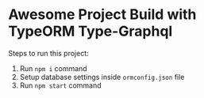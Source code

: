 # Awesome Project Build with TypeORM Type-Graphql

Steps to run this project:

1. Run `npm i` command
2. Setup database settings inside `ormconfig.json` file
3. Run `npm start` command
